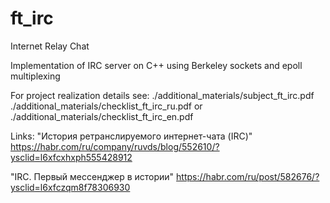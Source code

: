 # ft_irc
Internet Relay Chat

Implementation of IRC server on C++ 
using Berkeley sockets and epoll multiplexing

For project realization details see:
./additional_materials/subject_ft_irc.pdf
./additional_materials/checklist_ft_irc_ru.pdf or ./additional_materials/checklist_ft_irc_en.pdf

Links:
"История ретранслируемого интернет-чата (IRC)"
https://habr.com/ru/company/ruvds/blog/552610/?ysclid=l6xfcxhxph555428912

"IRC. Первый мессенджер в истории"
https://habr.com/ru/post/582676/?ysclid=l6xfczqm8f78306930
